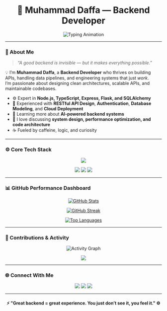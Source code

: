<!-- ⚡️ Powerful GitHub Profile by Muhammad Daffa -->

<h1 align="center">🚀 Muhammad Daffa — Backend Developer</h1>

<p align="center">
  <img src="https://readme-typing-svg.herokuapp.com?font=JetBrains+Mono&weight=700&size=22&duration=2800&pause=800&color=00BFFF&center=true&vCenter=true&width=600&lines=Building+Reliable+Backends+⚙️;Designing+Scalable+APIs+🚀;Crafting+Logic+That+Empowers+Systems+💡;Turning+Ideas+Into+Automation+🤖" alt="Typing Animation" />
</p>

---

### 🧠 About Me

> *“A good backend is invisible — but it makes everything possible.”*

💡 I’m **Muhammad Daffa**, a **Backend Developer** who thrives on building APIs, handling data pipelines, and engineering systems that just *work*.  
I’m passionate about designing clean architectures, scalable APIs, and maintainable codebases.  

- ⚙️ Expert in **Node.js, TypeScript, Express, Flask, and SQLAlchemy**  
- 🧩 Experienced with **RESTful API Design**, **Authentication**, **Database Modeling**, and **Cloud Deployment**  
- 🧠 Learning more about **AI-powered backend systems**  
- 💬 I love discussing **system design, performance optimization, and code architecture**  
- ☕ Fueled by caffeine, logic, and curiosity  

---

### ⚙️ Core Tech Stack

<p align="center">
  <img src="https://skillicons.dev/icons?i=ts,nodejs,express,python,flask,prisma,mysql,mongodb,redis,linux,docker,postman,vscode" />
</p>

<p align="center">
  <img src="https://img.shields.io/badge/-RESTful%20API%20Design-%23007ACC?style=for-the-badge" />
  <img src="https://img.shields.io/badge/-Clean%20Architecture-%2300C3FF?style=for-the-badge" />
  <img src="https://img.shields.io/badge/-System%20Design-%2312100E?style=for-the-badge" />
</p>

---

### 📊 GitHub Performance Dashboard

<p align="center">
  <a href="https://github.com/muhammaddffa">
    <img src="https://github-readme-stats.vercel.app/api?username=muhammaddffa&show_icons=true&theme=react&hide_border=true&bg_color=0D1117&title_color=00BFFF&icon_color=00BFFF" alt="GitHub Stats" />
  </a>
</p>

<p align="center">
  <a href="https://github.com/muhammaddffa">
    <img src="https://github-readme-streak-stats.herokuapp.com/?user=muhammaddffa&theme=react&hide_border=true&background=0D1117&stroke=00BFFF&ring=00BFFF&fire=00BFFF" alt="GitHub Streak" />
  </a>
</p>

<p align="center">
  <a href="https://github.com/muhammaddffa">
    <img src="https://github-readme-stats.vercel.app/api/top-langs/?username=muhammaddffa&layout=compact&theme=react&hide_border=true&bg_color=0D1117&title_color=00BFFF" alt="Top Languages" />
  </a>
</p>

---

### 🧠 Contributions & Activity

<p align="center">
  <img src="https://github-readme-activity-graph.vercel.app/graph?username=muhammaddffa&theme=react-dark&hide_border=true&area=true" alt="Activity Graph" />
</p>

<p align="center">
  <img src="https://github-profile-trophy.vercel.app/?username=muhammaddffa&theme=onestar&no-frame=true&margin-w=15" />
</p>

---

### 🌐 Connect With Me

<p align="center">
  <a href="https://www.linkedin.com/in/daffa13/"><img src="https://img.shields.io/badge/LinkedIn-%230A66C2.svg?&style=for-the-badge&logo=linkedin&logoColor=white" /></a>
  <a href="https://instagram.com/muhm_dffa"><img src="https://img.shields.io/badge/Instagram-%23E4405F.svg?&style=for-the-badge&logo=instagram&logoColor=white" /></a>
  <a href="https://website-profile.netlify.app"><img src="https://img.shields.io/badge/Portfolio-%2312100E.svg?&style=for-the-badge&logo=netlify&logoColor=white" /></a>
</p>

---

<h4 align="center">⚡ "Great backend = great experience. You just don’t see it, you feel it." ⚙️</h4>
